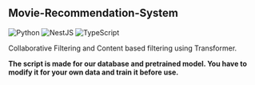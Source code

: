 ## Movie-Recommendation-System
![Python](https://img.shields.io/badge/python-3670A0?style=for-the-badge&logo=python&logoColor=ffdd54)
![NestJS](https://img.shields.io/badge/NestJS-v7.0.0-red?logo=nestjs)
![TypeScript](https://img.shields.io/badge/TypeScript-v4.0-blue?logo=typescript)


Collaborative Filtering and Content based filtering using Transformer.

**The script is made for our database and pretrained model. You have to modify it for your own data and train it before use.**
